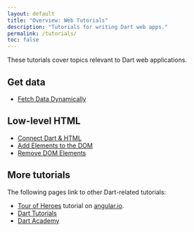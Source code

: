 ```yaml
---
layout: default
title: "Overview: Web Tutorials"
description: "Tutorials for writing Dart web apps."
permalink: /tutorials/
toc: false
---
```


These tutorials cover topics relevant to Dart web applications.


## Get data

* [Fetch Data Dynamically](/tutorials/get-data/fetch-data)

## Low-level HTML

* [Connect Dart & HTML](/tutorials/low-level-html/connect-dart-html)
* [Add Elements to the DOM](/tutorials/low-level-html/add-elements)
* [Remove DOM Elements](/tutorials/low-level-html/remove-elements)

## More tutorials

The following pages link to other Dart-related tutorials:

* [Tour of Heroes](https://angular.io/docs/dart/latest/tutorial/) tutorial on
  [angular.io](https://angular.io/dart/).
* [Dart Tutorials]({{site.dartlang}}/tutorials/)
* [Dart Academy](https://dart.academy)
